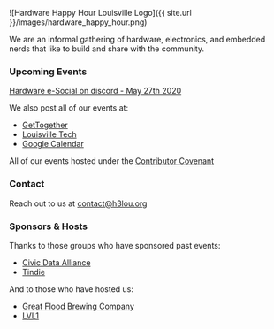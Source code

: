 ![Hardware Happy Hour Louisville Logo]({{ site.url }}/images/hardware_happy_hour.png)


We are an informal gathering of hardware, electronics, and embedded nerds
that like to build and share with the community.

### Upcoming Events

[Hardware e-Social on discord - May 27th 2020](https://gettogether.community/events/4243/h3-social/)

We also post all of our events at:

- [GetTogether](https://gettogether.community/hardware-happy-hour/)
- [Louisville Tech](https://louisvilletech.org/)
- [Google Calendar](https://calendar.google.com/calendar?cid=YW51ajMyMmxlY3RzdDRqN2Zsb2xwN3J2dmNAZ3JvdXAuY2FsZW5kYXIuZ29vZ2xlLmNvbQ)

All of our events hosted under the [Contributor Covenant](https://www.contributor-covenant.org/version/1/4/code-of-conduct.html)

### Contact

Reach out to us at [contact@h3lou.org](mailto:contact@h3lou.org)

### Sponsors & Hosts

Thanks to those groups who have sponsored past events:

- [Civic Data Alliance](https://civicdataalliance.org/)
- [Tindie](https://www.tindie.com/)

And to those who have hosted us:

- [Great Flood Brewing Company](https://www.greatfloodbrewing.com/)
- [LVL1](https://www.lvl1.org/)



